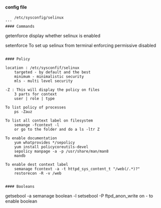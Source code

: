 #### config file
```
	/etc/sysconfig/selinux
'''
#### Commands
```
getenforce
	display whether selinux is enabled

setenforce 
	To set up selinux from terminal
		enforcing 
		permissive 
		disabled
```

#### Policy
```
	location : /etc/sysconfif/selinux
		targeted - by default and the best
		minimum - minimalistic security
		mls - multi level security

	-Z : This will display the policy on files
		3 parts for context
		user | role | type

	To list policy of processes
		ps -Zauz

	To list all context label on filesystem
		semange -fcontext -l
		or go to the folder and do a ls -ltr Z
	
	To enable documentation
		yum whatprovides */sepolicy
		yum install policycoreutils-devel
		sepolicy manpage -a -p /usr/share/man/man8
		mandb

	To enable dest context label
		semanage fcontext -a -t httpd_sys_content_t "/web(/.*)?"
		restorecon -R -v /web
```

#### Booleans
```
getsebool -a
	semanage boolean -l
	setsebool -P ftpd_anon_write on - to enable boolean
```
